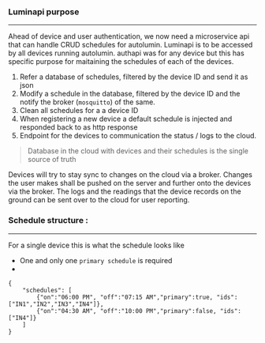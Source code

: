 ### Luminapi purpose
-------
Ahead of device and user authentication, we now need a microservice api that can handle CRUD schedules for autolumin. Luminapi is to be accessed by all devices running autolumin. authapi was for any device but this has specific purpose for maitaining the schedules of each of the devices.

1. Refer a database of schedules, filtered by the device ID and send it as json 
2. Modify a schedule in the database, filtered by the device ID and the notify the broker (`mosquitto`) of the same.
3. Clean all schedules for a a device ID
4. When registering a new device a default schedule is injected and responded back to as http response 
5. Endpoint for the devices to communication the status / logs to the cloud.

> Database in the cloud with devices and their schedules is the single source of truth 

Devices will try to stay sync to changes on the cloud via a broker. Changes the user makes shall be pushed on the server and further onto the devices via the broker. The logs and the readings that the device records on the ground can be sent over to the cloud for user reporting.

### Schedule structure :
----------

For a single device this is what the schedule looks like
 - One and only one `primary schedule` is required
 - 
```
{
    "schedules": [
        {"on":"06:00 PM", "off":"07:15 AM","primary":true, "ids":["IN1","IN2","IN3","IN4"]},
        {"on":"04:30 AM", "off":"10:00 PM","primary":false, "ids":["IN4"]}
    ]
}
```